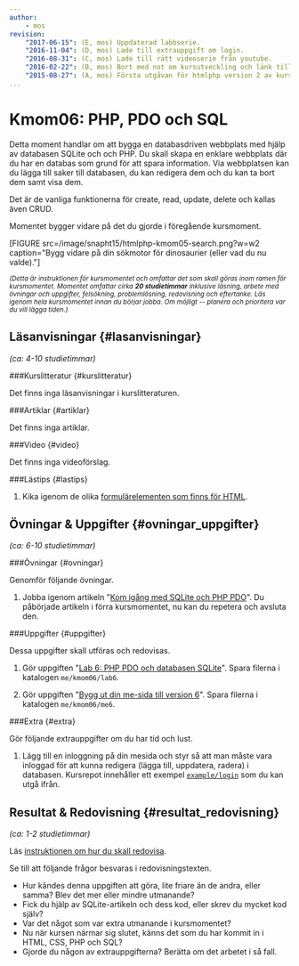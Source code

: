 ```yaml
---
author:
    - mos
revision:
    "2017-06-15": (E, mos) Uppdaterad labbserie.
    "2016-11-04": (D, mos) Lade till extrauppgift om login.
    "2016-08-31": (C, mos) Lade till rätt videoserie från youtube.
    "2016-02-22": (B, mos) Bort med not om kursutveckling och länk till version 1.
    "2015-08-27": (A, mos) Första utgåvan för htmlphp version 2 av kursen.
...
```

Kmom06: PHP, PDO och SQL
==================================

Detta moment handlar om att bygga en databasdriven webbplats med hjälp av databasen SQLite och och PHP. Du skall skapa en enklare webbplats där du har en databas som grund för att spara information. Via webbplatsen kan du lägga till saker till databasen, du kan redigera dem och du kan ta bort dem samt visa dem.

Det är de vanliga funktionerna för create, read, update, delete och kallas även CRUD.

Momentet bygger vidare på det du gjorde i föregående kursmoment.


<!--more-->

[FIGURE src=/image/snapht15/htmlphp-kmom05-search.png?w=w2 caption="Bygg vidare på din sökmotor för dinosaurier (eller vad du nu valde)."]

<small><i>(Detta är instruktionen för kursmomentet och omfattar det som skall göras inom ramen för kursmomentet. Momentet omfattar cirka **20 studietimmar** inklusive läsning, arbete med övningar och uppgifter, felsökning, problemlösning, redovisning och eftertanke. Läs igenom hela kursmomentet innan du börjar jobba. Om möjligt -- planera och prioritera var du vill lägga tiden.)</i></small>



Läsanvisningar  {#lasanvisningar}
---------------------------------

*(ca: 4-10 studietimmar)*


###Kurslitteratur  {#kurslitteratur}

Det finns inga läsanvisningar i kurslitteraturen.



###Artiklar {#artiklar}

Det finns inga artiklar.



###Video  {#video}

Det finns inga videoförslag.



###Lästips {#lastips}

1. Kika igenom de olika [formulärelementen som finns för HTML](forms). 




Övningar & Uppgifter  {#ovningar_uppgifter}
-------------------------------------------

*(ca: 6-10 studietimmar)*



###Övningar {#ovningar}

Genomför följande övningar.

1. Jobba igenom artikeln "[Kom igång med SQLite och PHP PDO](kunskap/kom-igang-med-sqlite-och-php-pdo)". Du påbörjade artikeln i förra kursmomentet, nu kan du repetera och avsluta den.



###Uppgifter {#uppgifter}

Dessa uppgifter skall utföras och redovisas.

1. Gör uppgiften "[Lab 6: PHP PDO och databasen SQLite](uppgift/php-lab6-php-pdo-och-databasen-sqlite)". Spara filerna i katalogen `me/kmom06/lab6`.

1. Gör uppgiften "[Bygg ut din me-sida till version 6](uppgift/bygg-ut-din-htmlphp-me-sida-till-version-6)". Spara filerna i katalogen `me/kmom06/me6`.



###Extra {#extra}

Gör följande extrauppgifter om du har tid och lust.

1. Lägg till en inloggning på din mesida och styr så att man måste vara inloggad för att kunna redigera (lägga till, uppdatera, radera) i databasen. Kursrepot innehåller ett exempel [`example/login`](repo/htmlphp/example/login/login.php) som du kan utgå ifrån.



Resultat & Redovisning  {#resultat_redovisning}
-----------------------------------------------

*(ca: 1-2 studietimmar)*

Läs [instruktionen om hur du skall redovisa](./../redovisa).

Se till att följande frågor besvaras i redovisningstexten.

* Hur kändes denna uppgiften att göra, lite friare än de andra, eller samma? Blev det mer eller mindre utmanande? 
* Fick du hjälp av SQLite-artikeln och dess kod, eller skrev du mycket kod själv?
* Var det något som var extra utmanande i kursmomentet?
* Nu när kursen närmar sig slutet, känns det som du har kommit in i HTML, CSS, PHP och SQL?
* Gjorde du någon av extrauppgifterna? Berätta om det arbetet i så fall.
